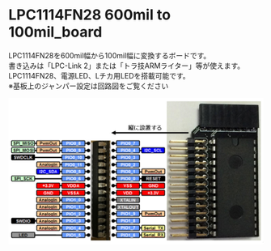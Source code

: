 # LPC1114FN28 600mil to 100mil_board
LPC1114FN28を600mil幅から100mil幅に変換するボードです。  
書き込みは「LPC-Link 2」または「トラ技ARMライター」等が使えます。  
LPC1114FN28、電源LED、Lチカ用LEDを搭載可能です。  
※基板上のジャンパー設定は回路図をご覧ください  

  
![PCB](https://github.com/od1969/LPC1114FN28_600mil_to_100mil_board/blob/master/LPC1114FN28_600milto100mil_board.jpg)  
